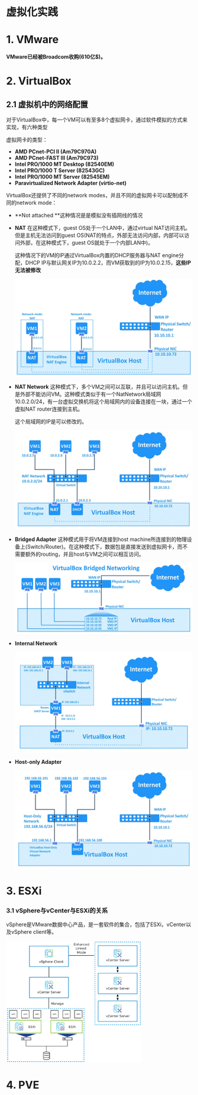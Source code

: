 # 虚拟化实践



# 1. VMware

**VMware已经被Broadcom收购(610亿$)。**

# 2. VirtualBox

## 2.1 虚拟机中的网络配置

对于VirtualBox中，每一个VM可以有至多8个虚拟网卡，通过软件模拟的方式来实现，有六种类型

虚拟网卡的类型：

- **AMD PCnet-PCI II (Am79C970A)**
- **AMD PCnet-FAST III (Am79C973)**
- **Intel PRO/1000 MT Desktop (82540EM)**
- **Intel PRO/1000 T Server (82543GC)**
- **Intel PRO/1000 MT Server (82545EM)**
- **Paravirtualized Network Adapter (virtio-net)**



VirtualBox还提供了不同的network modes，并且不同的虚拟网卡可以配制成不同的network mode：

- **Not attached **这种情况是是模拟没有插网线的情况

- **NAT** 在这种模式下，guest OS处于一个LAN中，通过virtual NAT访问主机。但是主机无法访问到guest OS(NAT的特点，外部无法访问内部，内部可以访问外部，在这种模式下，guest OS就处于一个内部LAN中)。

  这种情况下的VM的IP通过VirtualBox内置的DHCP服务器与NAT engine分配，DHCP IP与默认网关IP为10.0.2.2，而VM获取到的IP为10.0.2.15，**这些IP无法被修改**

  <img src="assets/VirtualBox-network-modes-–-how-the-NAT-mode-works.webp" alt="VirtualBox network modes – how the NAT mode works" style="zoom:50%;" />

- **NAT Network** 这种模式下，多个VM之间可以互联，并且可以访问主机。但是外部不能访问VM。这种模式类似于有一个NatNetwork局域网10.0.2.0/24，有一台虚拟交换机将这个局域网内的设备连接在一块，通过一个虚拟NAT router连接到主机。

  这个局域网的IP是可以修改的。

  <img src="assets/VirtualBox-network-settings-–-the-NAT-Network-mode.webp" alt="VirtualBox network settings – the NAT Network mode" style="zoom:50%;" />

- **Bridged Adapter** 这种模式用于将VM连接到host machine所连接到的物理设备上(Switch/Router)。在这种模式下，数据包是直接发送到虚拟网卡，而不需要额外的routing，并且host与VM之间可以相互访问。

  <img src="assets/VirtualBox-network-settings-–-bridged-networking.webp" alt="VirtualBox network settings – bridged networking" style="zoom: 50%;" />

- **Internal Network**

  <img src="assets/VirtualBox-network-settings-–-using-the-Internal-network-mode-in-a-combination-with-the-NAT-mode.webp" alt="VirtualBox network settings – using the Internal network mode in a combination with the NAT mode" style="zoom:50%;" />

- **Host-only Adapter**

  <img src="assets/VirtualBox-network-settings-–-VMs-use-the-host-only-network.webp" alt="VirtualBox network settings – VMs use the host-only network" style="zoom:50%;" />

# 3. ESXi



### 3.1 vSphere与vCenter与ESXi的关系

vSphere是VMware数据中心产品，是一套软件的集合，包括了ESXi，vCenter以及vSphere client等。

<img src="assets/GUID-7982B384-EAE8-411F-80B1-467F92755AC0-high.png" alt="A diagram of VMware vSphere illustrating the relationship between ESXi hosts, vCenter Server, virtual machines, and vSphere Client" style="zoom: 67%;" />

# 4. PVE

